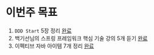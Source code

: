 # 이번주 목표   
1. `DDD Start` 5장 정리 [완료](https://github.com/springframework-sprout/ddd-start/blob/main/05%20%EB%A6%AC%ED%8F%AC%EC%A7%80%ED%86%A0%EB%A6%AC%20%EC%A1%B0%ED%9A%8C%20%EA%B8%B0%EB%8A%A5(JPA%20%EC%A4%91%EC%8B%AC).md)  
2. 백기선님의 스프링 프레임워크 핵심 기술 강의 5개 듣기 [완료](https://user-images.githubusercontent.com/50267433/126907373-4df6e79f-14d5-47a2-829c-97d78d02ff88.png)       
3. 이펙티브 자바 아이템 7개 정리 [완료](https://github.com/springframework-sprout/effective-java/tree/main/03%20%ED%81%B4%EB%9E%98%EC%8A%A4%EC%99%80%20%EC%9D%B8%ED%84%B0%ED%8E%98%EC%9D%B4%EC%8A%A4)   


